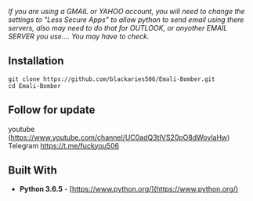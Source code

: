 



*If you are using a GMAIL or YAHOO account, you will need to change the settings to "Less Secure Apps" to allow python to send email using there servers, also may need to do that for OUTLOOK, or anyother EMAIL SERVER you use.... You may have to check.*
## Installation
```
git clone https://github.com/blackaries506/Emali-Bomber.git
cd Emali-Bomber
```
 


## Follow for update
youtube (https://www.youtube.com/channel/UC0adQ3tIVS20pO8dWovlaHw)     
Telegram https://t.me/fuckyou506





## Built With

* **Python 3.6.5** - [https://www.python.org/](https://www.python.org/)

